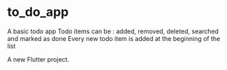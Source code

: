 # to_do_app
A basic todo app
Todo items can be : added, removed, deleted, searched and marked as done
Every new todo item is added at the beginning of the list

A new Flutter project.
